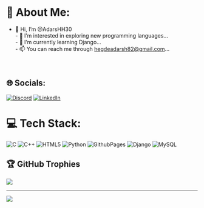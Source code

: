 # 💫 About Me:
- 👋 Hi, I’m @AdarsHH30<br>- 👀 I’m interested in exploring new programming languages...<br>- 🌱 I’m currently learning Django...<br>- 📫 You can reach me through hegdeadarsh82@gmail.com...<br><br><br>


## 🌐 Socials:
[![Discord](https://img.shields.io/badge/Discord-%237289DA.svg?logo=discord&logoColor=white)](https://discord.gg/adarsh4572) [![LinkedIn](https://img.shields.io/badge/LinkedIn-%230077B5.svg?logo=linkedin&logoColor=white)](https://linkedin.com/in/adarsh-hegde-b48502283) 

# 💻 Tech Stack:
![C](https://img.shields.io/badge/c-%2300599C.svg?style=plastic&logo=c&logoColor=white) ![C++](https://img.shields.io/badge/c++-%2300599C.svg?style=plastic&logo=c%2B%2B&logoColor=white) ![HTML5](https://img.shields.io/badge/html5-%23E34F26.svg?style=plastic&logo=html5&logoColor=white) ![Python](https://img.shields.io/badge/python-3670A0?style=plastic&logo=python&logoColor=ffdd54) ![GithubPages](https://img.shields.io/badge/github%20pages-121013?style=plastic&logo=github&logoColor=white) ![Django](https://img.shields.io/badge/django-%23092E20.svg?style=plastic&logo=django&logoColor=white) ![MySQL](https://img.shields.io/badge/mysql-4479A1.svg?style=plastic&logo=mysql&logoColor=white)


## 🏆 GitHub Trophies
![](https://github-profile-trophy.vercel.app/?username=AdarsHH30&theme=onedark&no-frame=false&no-bg=false&margin-w=4)

---
[![](https://visitcount.itsvg.in/api?id=AdarsHH30&icon=0&color=0)](https://visitcount.itsvg.in)

<!-- Proudly created with GPRM ( https://gprm.itsvg.in ) -->
